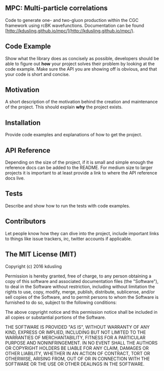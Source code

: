 ## MPC: Multi-particle correlations

Code to generate one- and two-gluon production within the CGC framework using
rcBK wavefunctions.  Documentation can be found
[http://kdusling.github.io/mpc/](http://kdusling.github.io/mpc/).

## Code Example

Show what the library does as concisely as possible, developers should be able
to figure out **how** your project solves their problem by looking at the code
example. Make sure the API you are showing off is obvious, and that your code
is short and concise.

## Motivation

A short description of the motivation behind the creation and maintenance of
the project. This should explain **why** the project exists.

## Installation

Provide code examples and explanations of how to get the project.

## API Reference

Depending on the size of the project, if it is small and simple enough the
reference docs can be added to the README. For medium size to larger projects
it is important to at least provide a link to where the API reference docs
live.

## Tests

Describe and show how to run the tests with code examples.

## Contributors

Let people know how they can dive into the project, include important links to
things like issue trackers, irc, twitter accounts if applicable.

## The MIT License (MIT)

Copyright (c) 2016 kdusling

Permission is hereby granted, free of charge, to any person obtaining a copy
of this software and associated documentation files (the "Software"), to deal
in the Software without restriction, including without limitation the rights
to use, copy, modify, merge, publish, distribute, sublicense, and/or sell
copies of the Software, and to permit persons to whom the Software is
furnished to do so, subject to the following conditions:

The above copyright notice and this permission notice shall be included in all
copies or substantial portions of the Software.

THE SOFTWARE IS PROVIDED "AS IS", WITHOUT WARRANTY OF ANY KIND, EXPRESS OR
IMPLIED, INCLUDING BUT NOT LIMITED TO THE WARRANTIES OF MERCHANTABILITY,
FITNESS FOR A PARTICULAR PURPOSE AND NONINFRINGEMENT. IN NO EVENT SHALL THE
AUTHORS OR COPYRIGHT HOLDERS BE LIABLE FOR ANY CLAIM, DAMAGES OR OTHER
LIABILITY, WHETHER IN AN ACTION OF CONTRACT, TORT OR OTHERWISE, ARISING FROM,
OUT OF OR IN CONNECTION WITH THE SOFTWARE OR THE USE OR OTHER DEALINGS IN THE
SOFTWARE.
